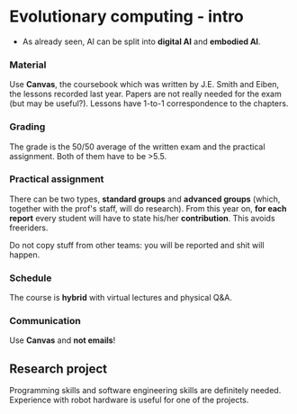 # Evolutionary computing - intro

- As already seen, AI can be split into **digital AI** and **embodied AI**. 

### Material

Use **Canvas**, the coursebook which was written by J.E. Smith and Eiben, the lessons recorded last year. Papers are not really needed for the exam (but may be useful?). Lessons have 1-to-1 correspondence to the chapters.

### Grading

The grade is the 50/50 average of the written exam and the practical assignment. Both of them have to be >5.5.

### Practical assignment

There can be two types, **standard groups** and **advanced groups** (which, together with the prof's staff, will do research). From this year on, **for each report** every student will have to state his/her **contribution**. This avoids freeriders. 

Do not copy stuff from other teams: you will be reported and shit will happen.

### Schedule

The course is **hybrid** with virtual lectures and physical Q&A. 

### Communication

Use **Canvas** and **not emails**!

## Research project

Programming skills and software engineering skills are definitely needed. Experience with robot hardware is useful for one of the projects. 

